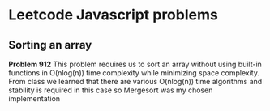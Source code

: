 # Leetcode Javascript problems

## Sorting an array
**Problem 912** 
This problem requires us to sort an array without using built-in functions in O(nlog(n)) time complexity while minimizing space complexity.
From class we learned that there are various O(nlog(n)) time algorithms and stability is required in this case so Mergesort was my chosen implementation

